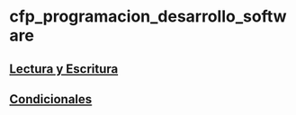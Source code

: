 # cfp_programacion_desarrollo_software

## [Lectura y Escritura](./pseudocodigo/lectura_escritura)

## [Condicionales](./pseudocodigo/condicionales)
